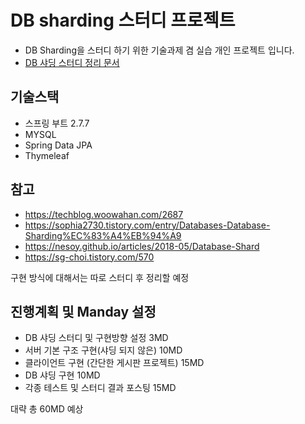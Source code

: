# DB sharding 스터디 프로젝트

- DB Sharding을 스터디 하기 위한 기술과제 겸 실습 개인 프로젝트 입니다.
- [DB 샤딩 스터디 정리 문서](./Study.md)

## 기술스택
- 스프링 부트 2.7.7
- MYSQL
- Spring Data JPA
- Thymeleaf

## 참고
- https://techblog.woowahan.com/2687
- https://sophia2730.tistory.com/entry/Databases-Database-Sharding%EC%83%A4%EB%94%A9
- https://nesoy.github.io/articles/2018-05/Database-Shard
- https://sg-choi.tistory.com/570


구현 방식에 대해서는 따로 스터디 후 정리할 예정


## 진행계획 및 Manday 설정
- DB 샤딩 스터디 및 구현방향 설정 3MD
- 서버 기본 구조 구현(샤딩 되지 않은) 10MD
- 클라이언트 구현 (간단한 게시판 프로젝트) 15MD
- DB 샤딩 구현 10MD
- 각종 테스트 및 스터디 결과 포스팅 15MD

대략 총 60MD 예상
